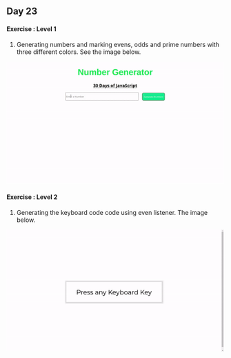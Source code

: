 ## Day 23

#### Exercise : Level 1

1) Generating numbers and marking evens, odds and prime numbers with three different colors. See the image below.

![number generator gif](https://github.com/praneethpri/Exercises_of_30_days_of_JavaScript/blob/main/Day_23/Level_1/number-generator.gif)

#### Exercise : Level 2

1) Generating the keyboard code code using even listener. The image below.

![keyboard input tracker gif](https://github.com/praneethpri/Exercises_of_30_days_of_JavaScript/blob/main/Day_23/Level_2/keyboard-buttons.gif)
